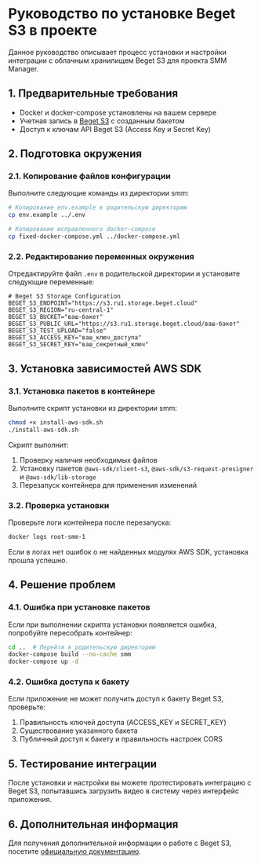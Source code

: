 # Руководство по установке Beget S3 в проекте

Данное руководство описывает процесс установки и настройки интеграции с облачным хранилищем Beget S3 для проекта SMM Manager.

## 1. Предварительные требования

- Docker и docker-compose установлены на вашем сервере
- Учетная запись в [Beget S3](https://storage.beget.com/) с созданным бакетом
- Доступ к ключам API Beget S3 (Access Key и Secret Key)

## 2. Подготовка окружения

### 2.1. Копирование файлов конфигурации

Выполните следующие команды из директории smm:

```bash
# Копирование env.example в родительскую директорию
cp env.example ../.env

# Копирование исправленного docker-compose
cp fixed-docker-compose.yml ../docker-compose.yml
```

### 2.2. Редактирование переменных окружения

Отредактируйте файл `.env` в родительской директории и установите следующие переменные:

```
# Beget S3 Storage Configuration
BEGET_S3_ENDPOINT="https://s3.ru1.storage.beget.cloud"
BEGET_S3_REGION="ru-central-1"
BEGET_S3_BUCKET="ваш-бакет"
BEGET_S3_PUBLIC_URL="https://s3.ru1.storage.beget.cloud/ваш-бакет"
BEGET_S3_TEST_UPLOAD="false"
BEGET_S3_ACCESS_KEY="ваш_ключ_доступа"
BEGET_S3_SECRET_KEY="ваш_секретный_ключ"
```

## 3. Установка зависимостей AWS SDK

### 3.1. Установка пакетов в контейнере

Выполните скрипт установки из директории smm:

```bash
chmod +x install-aws-sdk.sh
./install-aws-sdk.sh
```

Скрипт выполнит:
1. Проверку наличия необходимых файлов
2. Установку пакетов `@aws-sdk/client-s3`, `@aws-sdk/s3-request-presigner` и `@aws-sdk/lib-storage`
3. Перезапуск контейнера для применения изменений

### 3.2. Проверка установки

Проверьте логи контейнера после перезапуска:

```bash
docker logs root-smm-1
```

Если в логах нет ошибок о не найденных модулях AWS SDK, установка прошла успешно.

## 4. Решение проблем

### 4.1. Ошибка при установке пакетов

Если при выполнении скрипта установки появляется ошибка, попробуйте пересобрать контейнер:

```bash
cd ..  # Перейти в родительскую директорию
docker-compose build --no-cache smm
docker-compose up -d
```

### 4.2. Ошибка доступа к бакету

Если приложение не может получить доступ к бакету Beget S3, проверьте:

1. Правильность ключей доступа (ACCESS_KEY и SECRET_KEY)
2. Существование указанного бакета
3. Публичный доступ к бакету и правильность настроек CORS

## 5. Тестирование интеграции

После установки и настройки вы можете протестировать интеграцию с Beget S3, попытавшись загрузить видео в систему через интерфейс приложения.

## 6. Дополнительная информация

Для получения дополнительной информации о работе с Beget S3, посетите [официальную документацию](https://storage.beget.com/docs/).
